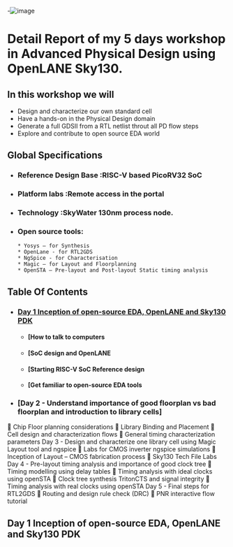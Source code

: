 -![image]()

# Detail Report of my 5 days workshop in Advanced Physical Design using OpenLANE Sky130.
## In this workshop we will 

  * Design and characterize our own standard cell 
  * Have a hands-on in the Physical Design domain
  * Generate a full GDSII from a RTL netlist throut all PD flow steps 
  * Explore and contribute to open source EDA world

## Global Specifications 
   * ### Reference Design Base  :RISC-V based PicoRV32 SoC  
   * ### Platform labs          :Remote access in the portal
 * ### Technology             :SkyWater 130nm process node.
 * ### Open source tools:
       * Yosys – for Synthesis
       * OpenLane - for RTL2GDS
       * NgSpice - for Characterisation
       * Magic – for Layout and Floorplanning
       * OpenSTA – Pre-layout and Post-layout Static timing analysis










## Table Of Contents 
 
* ### [Day 1    Inception of open-source EDA, OpenLANE and Sky130 PDK](https://github.com/Fahr-khadija/Advanced-Physical-Design-using-OpenLANE-Sky130#day-1----Inception-of-open-source-EDA,-OpenLANE-and-Sky130-PDK)
  * #### [How to talk to computers
  * #### [SoC design and OpenLANE
  * #### [Starting RISC-V SoC Reference design
  * #### [Get familiar to open-source EDA tools
* ### [Day 2 - Understand importance of good floorplan vs bad floorplan and introduction to library cells]
	Chip Floor planning considerations
	Library Binding and Placement
	Cell design and characterization flows
	General timing characterization parameters
Day 3 - Design and characterize one library cell using Magic Layout tool and ngspice
	Labs for CMOS inverter ngspice simulations
	Inception of Layout – CMOS fabrication process
	Sky130 Tech File Labs
Day 4 - Pre-layout timing analysis and importance of good clock tree
	Timing modelling using delay tables
	Timing analysis with ideal clocks using openSTA
	Clock tree synthesis TritonCTS and signal integrity
	Timing analysis with real clocks using openSTA
Day 5 - Final steps for RTL2GDS
	Routing and design rule check (DRC)
	PNR interactive flow tutorial


## Day 1    Inception of open-source EDA, OpenLANE and Sky130 PDK

